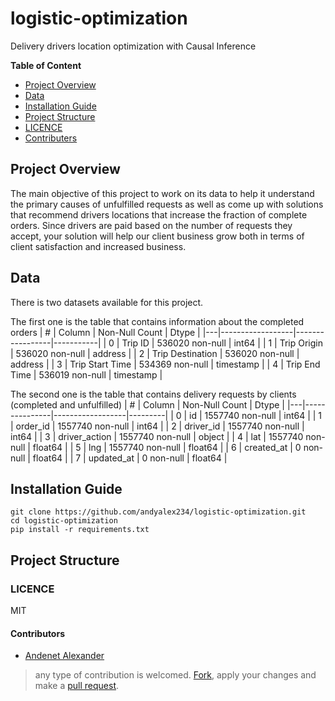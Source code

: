 # logistic-optimization
Delivery drivers location optimization with Causal Inference 

**Table of Content**
* [Project Overview](#project-overview)
* [Data](#data)
* [Installation Guide](#installation-guide)
* [Project Structure](#project-structure)
* [LICENCE](#licence)
* [Contributers](#contributors)

## Project Overview
The main objective of this project to work on its data to help it understand the primary causes of unfulfilled requests as well as come up with solutions that recommend drivers locations that increase the fraction of complete orders. Since drivers are paid based on the number of requests they accept, your solution will help our client business grow both in terms of client satisfaction and increased business. 

## Data
There is two datasets available for this project.

The first one is the table that contains information about the completed orders
| # | Column           | Non-Null Count  | Dtype     |
|---|------------------|-----------------|-----------|
| 0 | Trip ID          | 536020 non-null | int64     |
| 1 | Trip Origin      | 536020 non-null | address   |
| 2 | Trip Destination | 536020 non-null | address   |
| 3 | Trip Start Time  | 534369 non-null | timestamp |
| 4 | Trip End Time    | 536019 non-null | timestamp |
 
The second one is the table that contains delivery requests by clients (completed and unfulfilled) 
| # | Column        | Non-Null Count   | Dtype   |
|---|---------------|------------------|---------|
| 0 | id            | 1557740 non-null | int64   |
| 1 | order_id      | 1557740 non-null | int64   |
| 2 | driver_id     | 1557740 non-null | int64   |
| 3 | driver_action | 1557740 non-null | object  |
| 4 | lat           | 1557740 non-null | float64 |
| 5 | lng           | 1557740 non-null | float64 |
| 6 | created_at    | 0 non-null       | float64 |
| 7 | updated_at    | 0 non-null       | float64 |


## Installation Guide
```
git clone https://github.com/andyalex234/logistic-optimization.git
cd logistic-optimization
pip install -r requirements.txt
```

## Project Structure

### LICENCE
 MIT
#### Contributors
* [Andenet Alexander](https://github.com/andyalex234)
> any type of contribution is welcomed. [Fork](https://github.com/andyalex234/logistic-optimization/fork), apply your changes and make a [pull request](https://github.com/andyalex234/logistic-optimization/pull).


